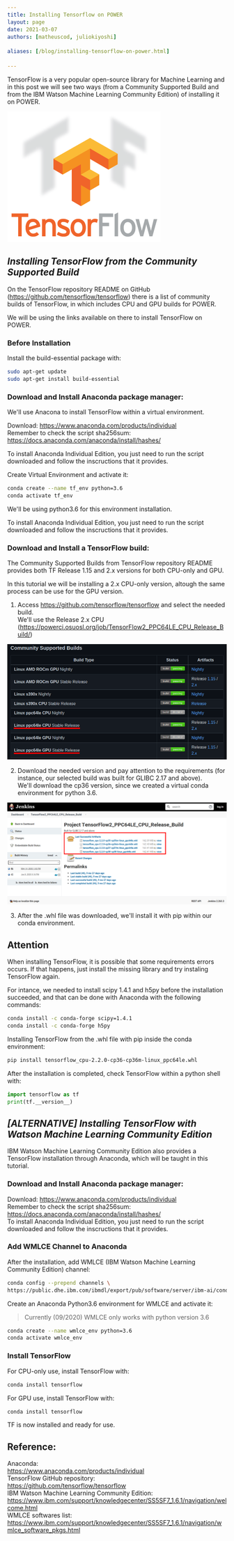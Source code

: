 ```yaml
---
title: Installing Tensorflow on POWER
layout: page
date: 2021-03-07
authors: [matheuscod, juliokiyoshi]

aliases: [/blog/installing-tensorflow-on-power.html]

---
```


TensorFlow is a very popular open-source library for Machine Learning and in this post we will see two ways (from a Community Supported Build and from the IBM Watson Machine Learning Community Edition) of installing it on POWER.  

![tf logo](tf-logo.png)

## *Installing TensorFlow from the Community Supported Build*
On the TensorFlow repository README on GitHub (https://github.com/tensorflow/tensorflow) there is a list of community builds of TensorFlow, in which includes CPU and GPU builds for POWER.  
    
We will be using the links available on there to install TensorFlow on POWER.

### Before Installation
Install the build-essential package with:
```bash
sudo apt-get update
sudo apt-get install build-essential
```

### Download and Install Anaconda package manager:  
We'll use Anacona to install TensorFlow within a virtual environment.

Download: https://www.anaconda.com/products/individual  
Remember to check the script sha256sum: https://docs.anaconda.com/anaconda/install/hashes/  

To install Anaconda Individual Edition, you just need to run the script downloaded and follow the inscructions that it provides.

Create Virtual Environment and activate it:  
```bash
conda create --name tf_env python=3.6 
conda activate tf_env 
```

We'll be using python3.6 for this environment installation.

To install Anaconda Individual Edition, you just need to run the script downloaded and follow the inscructions that it provides.

### Download and Install a TensorFlow build: 
The Community Supported Builds from TensorFlow repository README provides both TF Release 1.15 and 2.x versions for both CPU-only and GPU.  
  
In this tutorial we will be installing a 2.x CPU-only version, altough the same process can be use for the GPU version.  

1. Access https://github.com/tensorflow/tensorflow and select the needed build.  
We'll use the Release 2.x CPU (https://powerci.osuosl.org/job/TensorFlow2_PPC64LE_CPU_Release_Build/)  

![tf logo](builds.png)

2. Download the needed version and pay attention to the requirements (for instance, our selected build was built for GLIBC 2.17 and above).  
We'll download the cp36 version, since we created a virtual conda environment for python 3.6.  

![tf logo](downloads.png)

3. After the .whl file was downloaded, we'll install it with pip within our conda environment.  
## Attention
When installing TensorFlow, it is possible that some requirements errors occurs. If that happens, just install the missing library and try instaling TensorFlow again.

For intance, we needed to install scipy 1.4.1 and h5py before the installation succeeded, and that can be done with Anaconda with the following commands:
```bash
conda install -c conda-forge scipy=1.4.1
conda install -c conda-forge h5py
```

Installing TensorFlow from the .whl file with pip inside the conda environment:
```bash
pip install tensorflow_cpu-2.2.0-cp36-cp36m-linux_ppc64le.whl
```

After the installation is completed, check TensorFlow within a python shell with:
```python
import tensorflow as tf
print(tf.__version__)
```

## *[ALTERNATIVE] Installing TensorFlow with Watson Machine Learning Community Edition*
IBM Watson Machine Learning Community Edition also provides a TensorFlow installation through Anaconda, which will be taught in this tutorial.

### Download and Install Anaconda package manager:  
Download: https://www.anaconda.com/products/individual  
Remember to check the script sha256sum: https://docs.anaconda.com/anaconda/install/hashes/  
To install Anaconda Individual Edition, you just need to run the script downloaded and follow the inscructions that it provides.
### Add WMLCE Channel to Anaconda
After the installation, add WMLCE (IBM Watson Machine Learning Community Edition) channel:
```bash
conda config --prepend channels \ 
https://public.dhe.ibm.com/ibmdl/export/pub/software/server/ibm-ai/conda/
```
Create an Anaconda Python3.6 environment for WMLCE and activate it:
> Currently (09/2020) WMLCE only works with python version 3.6
```bash
conda create --name wmlce_env python=3.6 
conda activate wmlce_env 
```
### Install TensorFlow
For CPU-only use, install TensorFlow with:
```bash
conda install tensorflow
```
For GPU use, install TensorFlow with:
```bash
conda install tensorflow
```

TF is now installed and ready for use.

## Reference:  
Anaconda:  
https://www.anaconda.com/products/individual  
TensorFlow GitHub repository:  
https://github.com/tensorflow/tensorflow  
IBM Watson Machine Learning Community Edition:  
https://www.ibm.com/support/knowledgecenter/SS5SF7_1.6.1/navigation/welcome.html  
WMLCE softwares list:  
https://www.ibm.com/support/knowledgecenter/SS5SF7_1.6.1/navigation/wmlce_software_pkgs.html  
